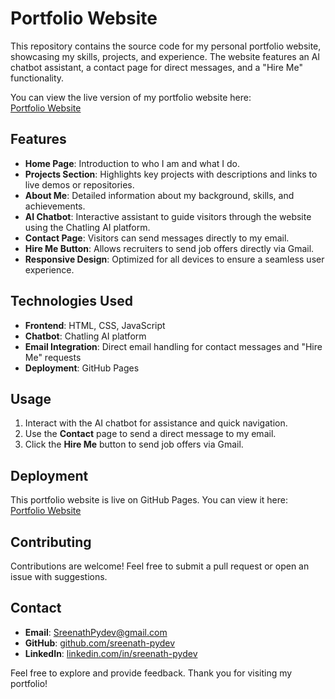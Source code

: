 
# Portfolio Website 

This repository contains the source code for my personal portfolio website, showcasing my skills, projects, and experience. The website features an AI chatbot assistant, a contact page for direct messages, and a "Hire Me" functionality.

You can view the live version of my portfolio website here:  
[Portfolio Website](https://sreenath-pydev.github.io/portfolio-website/)
## Features

- **Home Page**: Introduction to who I am and what I do.
- **Projects Section**: Highlights key projects with descriptions and links to live demos or repositories.
- **About Me**: Detailed information about my background, skills, and achievements.
- **AI Chatbot**: Interactive assistant to guide visitors through the website using the Chatling AI platform.
- **Contact Page**: Visitors can send messages directly to my email.
- **Hire Me Button**: Allows recruiters to send job offers directly via Gmail.
- **Responsive Design**: Optimized for all devices to ensure a seamless user experience.

## Technologies Used

- **Frontend**: HTML, CSS, JavaScript
- **Chatbot**: Chatling AI platform
- **Email Integration**: Direct email handling for contact messages and "Hire Me" requests
- **Deployment**: GitHub Pages

## Usage

1. Interact with the AI chatbot for assistance and quick navigation.
2. Use the **Contact** page to send a direct message to my email.
3. Click the **Hire Me** button to send job offers via Gmail.

## Deployment

This portfolio website is live on GitHub Pages. You can view it here:  
[Portfolio Website](https://sreenath-pydev.github.io/portfolio-website/)

## Contributing

Contributions are welcome! Feel free to submit a pull request or open an issue with suggestions.

## Contact

- **Email**: [SreenathPydev@gmail.com](mailto:SreenathPydev@gmail.com)  
- **GitHub**: [github.com/sreenath-pydev](https://github.com/sreenath-pydev)  
- **LinkedIn**: [linkedin.com/in/sreenath-pydev](https://linkedin.com/in/sreenath-pydev)




Feel free to explore and provide feedback. Thank you for visiting my portfolio!
